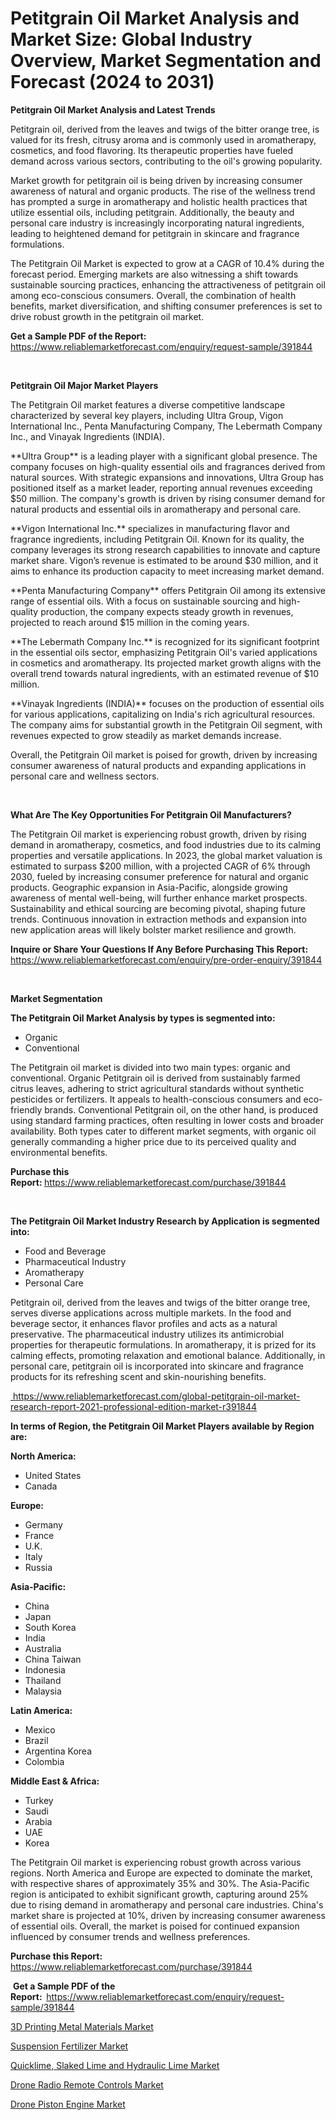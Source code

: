 <p><h1>Petitgrain Oil Market Analysis and Market Size: Global Industry Overview, Market Segmentation and Forecast (2024 to 2031)</h1></p><p><strong>Petitgrain Oil Market Analysis and Latest Trends</strong></p>
<p><p>Petitgrain oil, derived from the leaves and twigs of the bitter orange tree, is valued for its fresh, citrusy aroma and is commonly used in aromatherapy, cosmetics, and food flavoring. Its therapeutic properties have fueled demand across various sectors, contributing to the oil's growing popularity. </p><p>Market growth for petitgrain oil is being driven by increasing consumer awareness of natural and organic products. The rise of the wellness trend has prompted a surge in aromatherapy and holistic health practices that utilize essential oils, including petitgrain. Additionally, the beauty and personal care industry is increasingly incorporating natural ingredients, leading to heightened demand for petitgrain in skincare and fragrance formulations.</p><p>The Petitgrain Oil Market is expected to grow at a CAGR of 10.4% during the forecast period. Emerging markets are also witnessing a shift towards sustainable sourcing practices, enhancing the attractiveness of petitgrain oil among eco-conscious consumers. Overall, the combination of health benefits, market diversification, and shifting consumer preferences is set to drive robust growth in the petitgrain oil market.</p></p>
<p><strong>Get a Sample PDF of the Report:&nbsp;</strong> <a href="https://www.reliablemarketforecast.com/enquiry/request-sample/391844?utm_campaign=1108&utm_medium=2&utm_source=Github&utm_content=ia&utm_term=30102024&utm_id=petitgrain-oil">https://www.reliablemarketforecast.com/enquiry/request-sample/391844</a></p>
<p>&nbsp;</p>
<p><strong>Petitgrain Oil Major Market Players</strong></p>
<p><p>The Petitgrain Oil market features a diverse competitive landscape characterized by several key players, including Ultra Group, Vigon International Inc., Penta Manufacturing Company, The Lebermath Company Inc., and Vinayak Ingredients (INDIA).</p><p>**Ultra Group** is a leading player with a significant global presence. The company focuses on high-quality essential oils and fragrances derived from natural sources. With strategic expansions and innovations, Ultra Group has positioned itself as a market leader, reporting annual revenues exceeding $50 million. The company's growth is driven by rising consumer demand for natural products and essential oils in aromatherapy and personal care.</p><p>**Vigon International Inc.** specializes in manufacturing flavor and fragrance ingredients, including Petitgrain Oil. Known for its quality, the company leverages its strong research capabilities to innovate and capture market share. Vigon’s revenue is estimated to be around $30 million, and it aims to enhance its production capacity to meet increasing market demand.</p><p>**Penta Manufacturing Company** offers Petitgrain Oil among its extensive range of essential oils. With a focus on sustainable sourcing and high-quality production, the company expects steady growth in revenues, projected to reach around $15 million in the coming years.</p><p>**The Lebermath Company Inc.** is recognized for its significant footprint in the essential oils sector, emphasizing Petitgrain Oil's varied applications in cosmetics and aromatherapy. Its projected market growth aligns with the overall trend towards natural ingredients, with an estimated revenue of $10 million.</p><p>**Vinayak Ingredients (INDIA)** focuses on the production of essential oils for various applications, capitalizing on India's rich agricultural resources. The company aims for substantial growth in the Petitgrain Oil segment, with revenues expected to grow steadily as market demands increase.</p><p>Overall, the Petitgrain Oil market is poised for growth, driven by increasing consumer awareness of natural products and expanding applications in personal care and wellness sectors.</p></p>
<p>&nbsp;</p>
<p><strong>What Are The Key Opportunities For Petitgrain Oil Manufacturers?</strong></p>
<p><p>The Petitgrain Oil market is experiencing robust growth, driven by rising demand in aromatherapy, cosmetics, and food industries due to its calming properties and versatile applications. In 2023, the global market valuation is estimated to surpass $200 million, with a projected CAGR of 6% through 2030, fueled by increasing consumer preference for natural and organic products. Geographic expansion in Asia-Pacific, alongside growing awareness of mental well-being, will further enhance market prospects. Sustainability and ethical sourcing are becoming pivotal, shaping future trends. Continuous innovation in extraction methods and expansion into new application areas will likely bolster market resilience and growth.</p></p>
<p><strong>Inquire or Share Your Questions If Any Before Purchasing This Report:</strong> <a href="https://www.reliablemarketforecast.com/enquiry/pre-order-enquiry/391844?utm_campaign=1108&utm_medium=2&utm_source=Github&utm_content=ia&utm_term=30102024&utm_id=petitgrain-oil">https://www.reliablemarketforecast.com/enquiry/pre-order-enquiry/391844</a></p>
<p>&nbsp;</p>
<p><strong>Market Segmentation</strong></p>
<p><strong>The Petitgrain Oil Market Analysis by types is segmented into:</strong></p>
<p><ul><li>Organic</li><li>Conventional</li></ul></p>
<p><p>The Petitgrain oil market is divided into two main types: organic and conventional. Organic Petitgrain oil is derived from sustainably farmed citrus leaves, adhering to strict agricultural standards without synthetic pesticides or fertilizers. It appeals to health-conscious consumers and eco-friendly brands. Conventional Petitgrain oil, on the other hand, is produced using standard farming practices, often resulting in lower costs and broader availability. Both types cater to different market segments, with organic oil generally commanding a higher price due to its perceived quality and environmental benefits.</p></p>
<p><strong>Purchase this Report:&nbsp;</strong><a href="https://www.reliablemarketforecast.com/purchase/391844?utm_campaign=1108&utm_medium=2&utm_source=Github&utm_content=ia&utm_term=30102024&utm_id=petitgrain-oil">https://www.reliablemarketforecast.com/purchase/391844</a></p>
<p>&nbsp;</p>
<p><strong>The Petitgrain Oil Market Industry Research by Application is segmented into:</strong></p>
<p><ul><li>Food and Beverage</li><li>Pharmaceutical Industry</li><li>Aromatherapy</li><li>Personal Care</li></ul></p>
<p><p>Petitgrain oil, derived from the leaves and twigs of the bitter orange tree, serves diverse applications across multiple markets. In the food and beverage sector, it enhances flavor profiles and acts as a natural preservative. The pharmaceutical industry utilizes its antimicrobial properties for therapeutic formulations. In aromatherapy, it is prized for its calming effects, promoting relaxation and emotional balance. Additionally, in personal care, petitgrain oil is incorporated into skincare and fragrance products for its refreshing scent and skin-nourishing benefits.</p></p>
<p><a href="https://www.reliablemarketforecast.com/global-petitgrain-oil-market-research-report-2021-professional-edition-market-r391844?utm_campaign=1108&utm_medium=2&utm_source=Github&utm_content=ia&utm_term=30102024&utm_id=petitgrain-oil">&nbsp;https://www.reliablemarketforecast.com/global-petitgrain-oil-market-research-report-2021-professional-edition-market-r391844</a></p>
<p><strong>In terms of Region, the Petitgrain Oil Market Players available by Region are:</strong></p>
<p>
    <p> <strong> North America: </strong>
        <ul>
            <li>United States</li>
            <li>Canada</li>
        </ul>
        </p> 
    <p> <strong> Europe: </strong>
        <ul>
            <li>Germany</li>
            <li>France</li>
            <li>U.K.</li>
            <li>Italy</li>
            <li>Russia</li>
        </ul>
        </p> 
    <p> <strong> Asia-Pacific: </strong>
        <ul>
            <li>China</li>
            <li>Japan</li>
            <li>South Korea</li>
            <li>India</li>
            <li>Australia</li>
            <li>China Taiwan</li>
            <li>Indonesia</li>
            <li>Thailand</li>
            <li>Malaysia</li>
        </ul>
        </p> 
    <p> <strong> Latin America: </strong>
        <ul>
            <li>Mexico</li>
            <li>Brazil</li>
            <li>Argentina Korea</li>
            <li>Colombia</li>
        </ul>
        </p> 
    <p> <strong> Middle East & Africa: </strong>
        <ul>
            <li>Turkey</li>
            <li>Saudi</li>
            <li>Arabia</li>
            <li>UAE</li>
            <li>Korea</li>
        </ul>
    </p>
    </p>
<p><p>The Petitgrain Oil market is experiencing robust growth across various regions. North America and Europe are expected to dominate the market, with respective shares of approximately 35% and 30%. The Asia-Pacific region is anticipated to exhibit significant growth, capturing around 25% due to rising demand in aromatherapy and personal care industries. China's market share is projected at 10%, driven by increasing consumer awareness of essential oils. Overall, the market is poised for continued expansion influenced by consumer trends and wellness preferences.</p></p>
<p><strong>Purchase this Report: </strong><a href="https://www.reliablemarketforecast.com/purchase/391844?utm_campaign=1108&utm_medium=2&utm_source=Github&utm_content=ia&utm_term=30102024&utm_id=petitgrain-oil">https://www.reliablemarketforecast.com/purchase/391844</a></p>
<p>&nbsp;<strong>Get a Sample PDF of the Report:&nbsp;&nbsp;</strong><a href="https://www.reliablemarketforecast.com/enquiry/request-sample/391844?utm_campaign=1108&utm_medium=2&utm_source=Github&utm_content=ia&utm_term=30102024&utm_id=petitgrain-oil">https://www.reliablemarketforecast.com/enquiry/request-sample/391844</a></p>
<p><strong></strong></p>
<p><p><a href="https://github.com/habinadmshaulz/Market-Research-Report-List-1/blob/main/3d-printing-metal-materials-market.md?utm_campaign=1108&utm_medium=2&utm_source=Github&utm_content=ia&utm_term=30102024&utm_id=petitgrain-oil">3D Printing Metal Materials Market</a></p><p><a href="https://github.com/radmanjxendrisczn/Market-Research-Report-List-1/blob/main/suspension-fertilizer-market.md?utm_campaign=1108&utm_medium=2&utm_source=Github&utm_content=ia&utm_term=30102024&utm_id=petitgrain-oil">Suspension Fertilizer Market</a></p><p><a href="https://www.linkedin.com/pulse/surfing-quicklime-slaked-lime-hydraulic-wave-riding-market-6gs8e?utm_campaign=1108&utm_medium=2&utm_source=Github&utm_content=ia&utm_term=30102024&utm_id=petitgrain-oil">Quicklime, Slaked Lime and Hydraulic Lime Market</a></p><p><a href="https://issuu.com/reportprime-2/docs/drone-radio-remote-controls-market-_89c019c49d3c79?utm_campaign=1108&utm_medium=2&utm_source=Github&utm_content=ia&utm_term=30102024&utm_id=petitgrain-oil">Drone Radio Remote Controls Market</a></p><p><a href="https://issuu.com/reportprime-2/docs/drone-piston-engine-market-size-203_b220fccc652f10?utm_campaign=1108&utm_medium=2&utm_source=Github&utm_content=ia&utm_term=30102024&utm_id=petitgrain-oil">Drone Piston Engine Market</a></p></p>